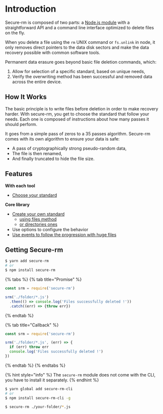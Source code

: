 # Introduction

Secure-rm is composed of two parts: a [Node.js module](core/installation.md) with a straightforward API and a command line interface optimized to delete files on the fly.

When you delete a file using the `rm` UNIX command or `fs.unlink` in node, it only removes direct pointers to the data disk sectors and make the data recovery possible with common software tools.

Permanent data erasure goes beyond basic file deletion commands, which:

1. Allow for selection of a specific standard, based on unique needs,
2. Verify the overwriting method has been successful and removed data across the entire device.

## How It Works

The basic principle is to write files before deletion in order to make recovery harder. With secure-rm, you get to choose the standard that follow your needs. Each one is composed of instructions about how many passes it should perform.

It goes from a simple pass of zeros to a 35 passes algorithm. Secure-rm comes with its own algorithm to ensure your data is safe:

* A pass of cryptographically strong pseudo-random data,
* The file is then renamed,
* And finally truncated to hide the file size.

## Features

**With each tool**

* [Choose your standard](core/standards.md)

**Core library**

* [Create your own standard](core/custom-standard.md)
  * [using files method](core/unlink-methods.md)
  * [or directories ones](core/rmdir-methods.md)
* Use options to configure the behavior
* [Use events to follow the progression with huge files](core/events.md)

## Getting Secure-rm

```bash
$ yarn add secure-rm
# or
$ npm install secure-rm
```

{% tabs %}
{% tab title="Promise" %}
```javascript
const srm = require('secure-rm')

srm('./folder/*.js')
  .then(() => console.log('Files successfully deleted !'))
  .catch((err) => {throw err})
```
{% endtab %}

{% tab title="Callback" %}
```javascript
const srm = require('secure-rm')

srm('./folder/*.js', (err) => {
  if (err) throw err
  console.log('Files successfully deleted !')
})
```
{% endtab %}
{% endtabs %}

{% hint style="info" %}
 The `secure-rm` module does not come with the CLI, you have to install it separately.
{% endhint %}

```bash
$ yarn global add secure-rm-cli
# or
$ npm install secure-rm-cli -g
```

```bash
$ secure-rm ./your-folder/*.js
```

